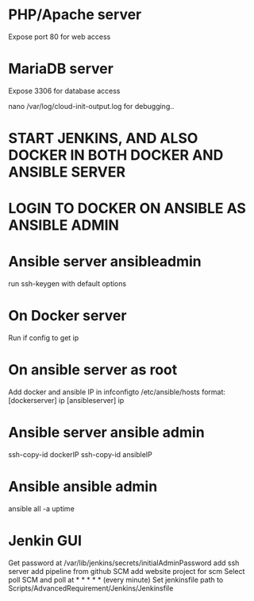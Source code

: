 # PHP/Apache server
Expose port 80 for web access

# MariaDB server
Expose 3306 for database access





nano /var/log/cloud-init-output.log for debugging..

# START JENKINS, AND ALSO DOCKER IN BOTH DOCKER AND ANSIBLE SERVER
# LOGIN TO DOCKER ON ANSIBLE AS ANSIBLE ADMIN
# Ansible server ansibleadmin
run ssh-keygen with default options

# On Docker server
Run if config to get ip

# On ansible server as root
Add docker and ansible IP in infconfigto /etc/ansible/hosts
format:
[dockerserver]
ip
[ansibleserver]
ip

# Ansible server ansible admin      
ssh-copy-id dockerIP
ssh-copy-id ansibleIP

# Ansible ansible admin
ansible all -a uptime

# Jenkin GUI
Get password at /var/lib/jenkins/secrets/initialAdminPassword
add ssh server
add pipeline from github SCM
add website project for scm
Select poll SCM and poll at * * * * * (every minute)
Set jenkinsfile path to Scripts/AdvancedRequirement/Jenkins/Jenkinsfile
